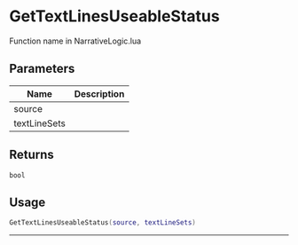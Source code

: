 # GetTextLinesUseableStatus

Function name in NarrativeLogic.lua

## Parameters

| Name         | Description |
| ------------ | ----------- |
| source       |             |
| textLineSets |             |

## Returns

`bool`

## Usage

```lua
GetTextLinesUseableStatus(source, textLineSets)
```

---
